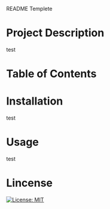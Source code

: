 README Templete
 # Project Description
test
# Table of Contents
# Installation  
test
# Usage
test
# Lincense
[![License: MIT](https://img.shields.io/badge/License-MIT-yellow.svg)](https://opensource.org/licenses/MIT)